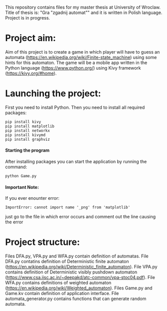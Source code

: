 This repository contains files for my master thesis at University of Wroclaw. Title of thesis is: "Gra "zgadnij automat"" and it is written in Polish language. Project is in progress.

# Project aim:
Aim of this project is to create a game in which player will have to guess an automata (https://en.wikipedia.org/wiki/Finite-state_machine) using some hints for this automaton. The game will be a mobile app written in the Python language (https://www.python.org/) using Kivy framework (https://kivy.org/#home).

# Launching the project:
First you need to install Python. Then you need to install all required packages:
```
pip install kivy
pip install matplotlib
pip install networkx
pip install kivymd
pip install graphviz
```

#### Starting the program
After installing packages you can start the application by running the command:
```
python Game.py
```

#### Important Note:
If you ever enounter error:  
```
ImportError: cannot import name '_png' from 'matplotlib'
```
just go to the file in which error occurs and comment out the line causing the error

# Project structure:
Files DFA.py, VPA.py and WFA.py contain definition of automatas. File DFA.py contatins definition of Deterministic finite automaton (https://en.wikipedia.org/wiki/Deterministic_finite_automaton). File VPA.py contains definition of Deterministic visibly pushdown automaton (https://www.csa.iisc.ac.in/~deepakd/atc-common/vpa-stoc04.pdf). File WFA.py contains definitions of weighted automaton (https://en.wikipedia.org/wiki/Weighted_automaton). Files Game.py and Game.kv contain definition of application interface. File automata_generator.py contains functions that can generate random automata. 
